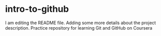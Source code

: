 # intro-to-github
I am editing the README file. Adding some more details about the project description.
Practice repository for learning Git and GitHub on Coursera
